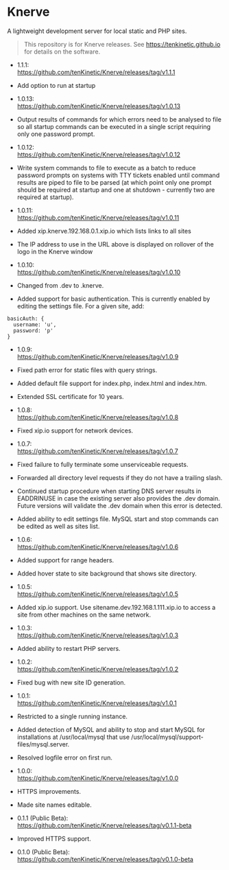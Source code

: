 # Knerve
A lightweight development server for local static and PHP sites.
> This repository is for Knerve releases. See https://tenkinetic.github.io for details on the software.

* 1.1.1:<br/>
https://github.com/tenKinetic/Knerve/releases/tag/v1.1.1<br/>
 * Add option to run at startup

* 1.0.13:<br/>
https://github.com/tenKinetic/Knerve/releases/tag/v1.0.13<br/>
 * Output results of commands for which errors need to be analysed to file so all startup commands can be executed in a single script requiring only one password prompt.

* 1.0.12:<br/>
https://github.com/tenKinetic/Knerve/releases/tag/v1.0.12<br/>
 * Write system commands to file to execute as a batch to reduce password prompts on systems with TTY tickets enabled until command results are piped to file to be parsed (at which point only one prompt should be required at startup and one at shutdown - currently two are required at startup).

* 1.0.11:<br/>
https://github.com/tenKinetic/Knerve/releases/tag/v1.0.11<br/>
 * Added xip.knerve.192.168.0.1.xip.io which lists links to all sites
 * The IP address to use in the URL above is displayed on rollover of the logo in the Knerve window

* 1.0.10:<br/>
https://github.com/tenKinetic/Knerve/releases/tag/v1.0.10<br/>
 * Changed from .dev to .knerve.
 * Added support for basic authentication. This is currently enabled by editing the settings file. For a given site, add:
 ```
 basicAuth: {
   username: 'u',
   password: 'p'
 }
 ```

* 1.0.9:<br/>
https://github.com/tenKinetic/Knerve/releases/tag/v1.0.9<br/>
 * Fixed path error for static files with query strings.
 * Added default file support for index.php, index.html and index.htm.
 * Extended SSL certificate for 10 years.

* 1.0.8:<br/>
https://github.com/tenKinetic/Knerve/releases/tag/v1.0.8<br/>
 * Fixed xip.io support for network devices.

* 1.0.7:<br/>
https://github.com/tenKinetic/Knerve/releases/tag/v1.0.7<br/>
 * Fixed failure to fully terminate some unserviceable requests.
 * Forwarded all directory level requests if they do not have a trailing slash.
 * Continued startup procedure when starting DNS server results in EADDRINUSE in case the existing server also provides the .dev domain. Future versions will validate the .dev domain when this error is detected.
 * Added ability to edit settings file. MySQL start and stop commands can be edited as well as sites list.

* 1.0.6:<br/>
https://github.com/tenKinetic/Knerve/releases/tag/v1.0.6<br/>
 * Added support for range headers.
 * Added hover state to site background that shows site directory.

* 1.0.5:<br/>
https://github.com/tenKinetic/Knerve/releases/tag/v1.0.5<br/>
 * Added xip.io support. Use sitename.dev.192.168.1.111.xip.io to access a site from other machines on the same network.

* 1.0.3:<br/>
https://github.com/tenKinetic/Knerve/releases/tag/v1.0.3<br/>
 * Added ability to restart PHP servers.

* 1.0.2:<br/>
https://github.com/tenKinetic/Knerve/releases/tag/v1.0.2<br/>
 * Fixed bug with new site ID generation.


* 1.0.1:<br/>
https://github.com/tenKinetic/Knerve/releases/tag/v1.0.1<br/>
 * Restricted to a single running instance.<br/>
 * Added detection of MySQL and ability to stop and start MySQL for installations at /usr/local/mysql that use /usr/local/mysql/support-files/mysql.server.<br/>
 * Resolved logfile error on first run.


* 1.0.0:<br/>
https://github.com/tenKinetic/Knerve/releases/tag/v1.0.0<br/>
 * HTTPS improvements.<br/>
 * Made site names editable.


* 0.1.1 (Public Beta):<br/>
https://github.com/tenKinetic/Knerve/releases/tag/v0.1.1-beta<br/>
 * Improved HTTPS support.


* 0.1.0 (Public Beta):<br/>
https://github.com/tenKinetic/Knerve/releases/tag/v0.1.0-beta
